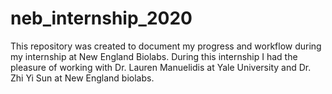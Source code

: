 # neb_internship_2020

This repository was created to document my progress and workflow during my internship at New England Biolabs. During this internship I had the pleasure of working with Dr. Lauren Manuelidis at Yale University and Dr. Zhi Yi Sun at New England biolabs.

